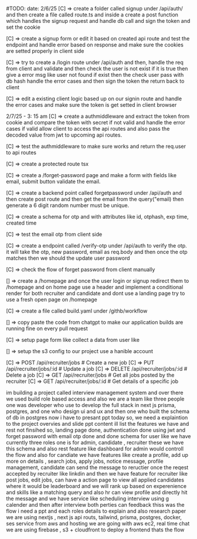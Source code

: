 #TODO: 
date: 2/6/25
[C] => create a folder called signup under /api/auth/ and then create a file called route.ts and inside a create a 
post function which handles the signup request and handle db call and sign the token and set the cookie 

[C] => create a signup form or edit it based on created api route and test the endpoint and handle error based on response and make sure the cookies are setted properly in client side 

[C] => try to create a /login route under /api/auth and then, handle the req from client and validate and then check the user is not exist if it is true then give a error msg like user not found if exist then the check user pass with db hash handle the error cases and then sign the token the return back to client

[C] => edit a existing client logic based up on our signin route and handle the error cases and make sure the token is get setted in client browser

  2/7/25 - 3: 15 am
[C] => create a authmiddleware and extract the token from cookie and compare the token with secret if not valid and handle the error cases if valid allow client to access the api routes and also pass the decoded value from jwt to upcoming api routes.

[C] => test the authmiddleware to make sure works and return the req.user to api routes

[C] => create a protected route tsx

[C] => create a /forget-password page and make a form with fields like email, submit button validate the email.

[C] => create a backend point called forgetpassword under /api/auth and then create post route and then get the email from the query("email) then generate a 6 digit random number must be unique.

[C] => create a schema for otp and with attributes like id, otphash, exp time, created time 

[C] => test the email otp from client side 

[C] => create a endpoint called /verify-otp under /api/auth to verify the otp. it will take the otp, new password, email as req.body and then once the otp matches then we should the update user password 

[C] => check the flow of forget password from client manually 

[] => create a /homepage and once the user login or signup redirect them to /homepage and on home page use a header and implement a conditional render for both recruiter and candidate and dont use a landing page try to use a fresh open page on /homepage

[C] => create a file called build.yaml under /githb/workflow

[] => copy paste the code from chatgpt to make our application builds are running fine on every pull request

[C] => setup page form like collect a data from user like 

[] => setup the s3 config to our project use a hanible account 

[C] => POST   /api/recruiter/jobs        # Create a new job
[C] => PUT    /api/recruiter/jobs/:id    # Update a job
[C] => DELETE /api/recruiter/jobs/:id    # Delete a job
[C] => GET    /api/recruiter/jobs        # Get all jobs posted by the recruiter
[C] => GET    /api/recruiter/jobs/:id    # Get details of a specific job



im building a project called interview management system and over there we used build role based access and also we are a team like three people one was developer who use to develop the full stack in next js prisma, postgres, and one who design ui and ux and then one who built the schema of db in postgres now i have to presant ppt today so, we need a explaintion to the project overvies and slide ppt content ill list the features we have and rest not finsihed so, landing page done, authentication done using jwt and forget password with email otp done and done schema for user like we have currently three roles one is for admin, candidate , recruiter these we have this schema and also rest feature like dashboard for admin would controll the flow and also for candiate we have features like create a profile, add up more on details , search jobs, apply jobs, notice message, profile management, candidate can send the message to reructier once the reqest accepted by recruiter like linkdin and then we have feature for recruiter like post jobs, edit jobs, can have a action page to view all applied candidates where it would be leaderboard and we will rank up based on experenience and skills like a matching query and also hr can view profile and directly hit the message and we have service like scheduling interview using g calender and then after interview both perties can feedback thiss was the flow i need a ppt and each roles details to explain and also research paper we are using nextjs , next js api routs, tailwind, prisma, postgres, docker, ses service from aws and hosting we are going with aws ec2, real time chat we are using firebase , s3 + cloudfront to deploy a frontend thats the flow 


